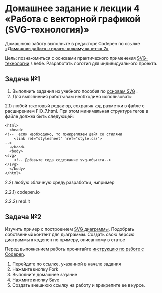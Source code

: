 # Домашнее задание к лекции 4 «Работа с векторной графикой (SVG-технология)»
Домашнюю работу выполните в редакторе Codepen по ссылке [«Домашняя работа к практическому занятию 7»](https://github.com/Irina-64/web-programming-homeworks/tree/main/svg)

Цель: познакомиться с основами практического применения [SVG-технологии](https://svgontheweb.com/ru/) в вебе. Разработать логотип для индивидуального проекта.

## Задача №1
1. Выполнить задания из учебного пособия по [основам SVG](https://github.com/Irina-64/web-programming-homeworks/blob/main/svg/7.1.%20SVG.pdf) . 
2. Для выполнения работы вам необходимо использовать:
 
  2.1)	любой текстовый редактор, сохраняя код разметки в файле с расширением FIO_7.html. При этом минимальная структура тегов в файле должна быть следующей:
```
<html>
  <head>
<!--  если необходимо, то прикрепляем файл со стилями
    <link rel="stylesheet" href="style.css">  
-->
  </head>
  <body>
<svg>
    <!-- Добавьте сюда содержание svg-объекта-->
</svg>
  </body>
</html>
```
  
  2.2)	любую облачную среду разработки, например
   
   2.2.1) codepen.io
   
   2.2.2)  repl.it

## Задача №2
Изучить пример с построением [SVG диаграммы](https://htmlacademy.ru/blog/html/svg-chart). Подобрать собственный контент для диаграммы. Создать свою версию диаграммы в кодепен по примеру, описанному в статье


Перед выполнением работы прочитайте [инструкцию по работе с Codepen](https://github.com/netology-code/guides/blob/master/codepen/).
1. Перейдите по ссылке, указанной в начале задания
2. Нажмите кнопку Fork
3. Выполните домашнее задание
4. Нажмите кнопку Save
5. Создать внешнюю ссылку на работу и прикрепите ее в курсе.
